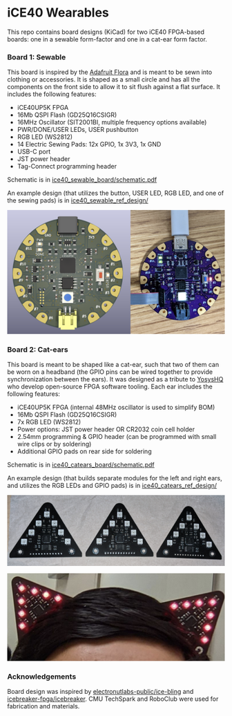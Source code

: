 # iCE40 Wearables

This repo contains board designs (KiCad) for two iCE40 FPGA-based boards: one in a sewable form-factor and one in a cat-ear form factor.

### Board 1: Sewable

This board is inspired by the [Adafruit Flora](https://www.adafruit.com/product/659) and is meant to be sewn into clothing or accessories. It is shaped as a small circle and has all the components on the front side to allow it to sit flush against a flat surface. It includes the following features:

- iCE40UP5K FPGA
- 16Mb QSPI Flash (GD25Q16CSIGR)
- 16MHz Oscillator (SIT2001BI, multiple frequency options available)
- PWR/DONE/USER LEDs, USER pushbutton
- RGB LED (WS2812)
- 14 Electric Sewing Pads: 12x GPIO, 1x 3V3, 1x GND
- USB-C port
- JST power header
- Tag-Connect programming header

Schematic is in [ice40_sewable_board/schematic.pdf](ice40_sewable_board/schematic.pdf)

An example design (that utilizes the button, USER LED, RGB LED, and one of the sewing pads) is in [ice40_sewable_ref_design/](ice40_sewable_ref_design/)

![board image](doc/sewable_board.png)

### Board 2: Cat-ears

This board is meant to be shaped like a cat-ear, such that two of them can be worn on a headband (the GPIO pins can be wired together to provide synchronization between the ears). It was designed as a tribute to [YosysHQ](https://www.yosyshq.com/) who develop open-source FPGA software tooling. Each ear includes the following features:

- iCE40UP5K FPGA (internal 48MHz oscillator is used to simplify BOM)
- 16Mb QSPI Flash (GD25Q16CSIGR)
- 7x RGB LED (WS2812)
- Power options: JST power header OR CR2032 coin cell holder
- 2.54mm programming & GPIO header (can be programmed with small wire clips or by soldering)
- Additional GPIO pads on rear side for soldering

Schematic is in [ice40_catears_board/schematic.pdf](ice40_catears_board/schematic.pdf)

An example design (that builds separate modules for the left and right ears, and utilizes the RGB LEDs and GPIO pads) is in [ice40_catears_ref_design/](ice40_catears_ref_design/)

![board image](doc/catear_boards.png)

![board image](doc/catears.png)

### Acknowledgements

Board design was inspired by [electronutlabs-public/ice-bling](https://gitlab.com/electronutlabs-public/ice-bling) and [icebreaker-fpga/icebreaker](https://github.com/icebreaker-fpga/icebreaker). CMU TechSpark and RoboClub were used for fabrication and materials.
